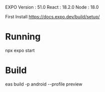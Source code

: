 EXPO Version : 51.0
React : 18.2.0
Node : 18.0

First Install
https://docs.expo.dev/build/setup/

Running 
=======================
npx expo start

Build
======================
eas build -p android --profile preview
